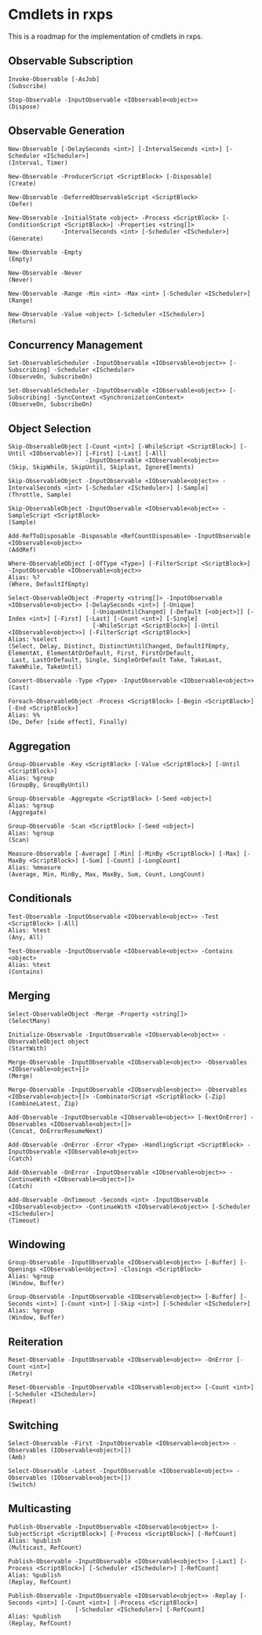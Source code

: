 ﻿# Cmdlets in rxps

This is a roadmap for the implementation of cmdlets in rxps.

## Observable Subscription

    Invoke-Observable [-AsJob]
    (Subscribe)

    Stop-Observable -InputObservable <IObservable<object>>
    (Dispose)

## Observable Generation

    New-Observable [-DelaySeconds <int>] [-IntervalSeconds <int>] [-Scheduler <IScheduler>]
    (Interval, Timer)

    New-Observable -ProducerScript <ScriptBlock> [-Disposable]
    (Create)

    New-Observable -DeferredObservableScript <ScriptBlock>
    (Defer)

    New-Observable -InitialState <object> -Process <ScriptBlock> [-ConditionScript <ScriptBlock>] -Properties <string[]> 
                   -IntervalSeconds <int> [-Scheduler <IScheduler>]
    (Generate)

    New-Observable -Empty
    (Empty)

    New-Observable -Never
    (Never)

    New-Observable -Range -Min <int> -Max <int> [-Scheduler <IScheduler>]
    (Range)

    New-Observable -Value <object> [-Scheduler <IScheduler>]
    (Return)

## Concurrency Management

    Set-ObservableScheduler -InputObservable <IObservable<object>> [-Subscribing] -Scheduler <IScheduler>
    (ObserveOn, SubscribeOn)

    Set-ObservableScheduler -InputObservable <IObservable<object>> [-Subscribing] -SyncContext <SynchronizationContext>
    (ObserveOn, SubscribeOn)

## Object Selection

    Skip-ObservableObject [-Count <int>] [-WhileScript <ScriptBlock>] [-Until <IObservable>)] [-First] [-Last] [-All] 
                          -InputObservable <IObservable<object>>
    (Skip, SkipWhile, SkipUntil, Skiplast, IgnoreElments)

    Skip-ObservableObject -InputObservable <IObservable<object>> -IntervalSeconds <int> [-Scheduler <IScheduler>] [-Sample]
    (Throttle, Sample)

    Skip-ObservableObject -InputObservable <IObservable<object>> -SampleScript <ScriptBlock>
    (Sample)

    Add-RefToDisposable -Disposable <RefCountDisposable> -InputObservable <IObservable<object>>
    (AddRef)

    Where-ObservableObject [-OfType <Type>] [-FilterScript <ScriptBlock>] -InputObservable <IObservable<object>>
    Alias: %?
    (Where, DefaultIfEmpty)

    Select-ObservableObject -Property <string[]> -InputObservable <IObservable<object>> [-DelaySeconds <int>] [-Unique] 
                            [-UniqueUntilChanged] [-Default [<object>]] [-Index <int>] [-First] [-Last] [-Count <int>] [-Single]
                            [-WhileScript <ScriptBlock>] [-Until <IObservable<object>>] [-FilterScript <ScriptBlock>]
    Alias: %select
    (Select, Delay, Distinct, DistinctUntilChanged, DefaultIfEmpty, ElementAt, ElementAtOrDefault, First, FirstOrDefault,
     Last, LastOrDefault, Single, SingleOrDefault Take, TakeLast, TakeWhile, TakeUntil)

    Convert-Observable -Type <Type> -InputObservable <IObservable<object>>
    (Cast)

    Foreach-ObservableObject -Process <ScriptBlock> [-Begin <ScriptBlock>] [-End <ScriptBlock>]
    Alias: %%
    (Do, Defer [side effect], Finally)

## Aggregation

    Group-Observable -Key <ScriptBlock> [-Value <ScriptBlock>] [-Until <ScriptBlock>]
    Alias: %group
    (GroupBy, GroupByUntil)

    Group-Observable -Aggregate <ScriptBlock> [-Seed <object>]
    Alias: %group
    (Aggregate)

    Group-Observable -Scan <ScriptBlock> [-Seed <object>]
    Alias: %group
    (Scan)

    Measure-Observable [-Average] [-Min] [-MinBy <ScriptBlock>] [-Max] [-MaxBy <ScriptBlock>] [-Sum] [-Count] [-LongCount]
    Alias: %measure
    (Average, Min, MinBy, Max, MaxBy, Sum, Count, LongCount)

## Conditionals

    Test-Observable -InputObservable <IObservable<object>> -Test <ScriptBlock> [-All]
    Alias: %test
    (Any, All)

    Test-Observable -InputObservable <IObservable<object>> -Contains <object>
    Alias: %test
    (Contains)

## Merging

    Select-ObservableObject -Merge -Property <string[]> 
    (SelectMany)

    Initialize-Observable -InputObservable <IObservable<object>> -ObservableObject object
    (StartWith)

    Merge-Observable -InputObservable <IObservable<object>> -Observables <IObservable<object>[]>
    (Merge)

    Merge-Observable -InputObservable <IObservable<object>> -Observables <IObservable<object>[]> -CombinatorScript <ScriptBlock> [-Zip]
    (CombineLatest, Zip)

    Add-Observable -InputObservable <IObservable<object>> [-NextOnError] -Observables <IObservable<object>[]>
    (Concat, OnErrorResumeNext)

    Add-Observable -OnError -Error <Type> -HandlingScript <ScriptBlock> -InputObservable <IObservable<object>>
    (Catch)

    Add-Observable -OnError -InputObservable <IObservable<object>> -ContinueWith <IObservable<object>[]>
    (Catch)

    Add-Observable -OnTimeout -Seconds <int> -InputObservable <IObservable<object>> -ContinueWith <IObservable<object>> [-Scheduler <IScheduler>]
    (Timeout)

## Windowing 
    
    Group-Observable -InputObservable <IObservable<object>> [-Buffer] [-Openings <IObservable<object>>] -Closings <ScriptBlock>
    Alias: %group
    (Window, Buffer)

    Group-Observable -InputObservable <IObservable<object>> [-Buffer] [-Seconds <int>] [-Count <int>] [-Skip <int>] [-Scheduler <IScheduler>]
    Alias: %group
    (Window, Buffer)

## Reiteration

    Reset-Observable -InputObservable <IObservable<object>> -OnError [-Count <int>]
    (Retry)

    Reset-Observable -InputObservable <IObservable<object>> [-Count <int>] [-Scheduler <IScheduler>]
    (Repeat)

## Switching

    Select-Observable -First -InputObservable <IObservable<object>> -Observables (IObservable<object>[])
    (Amb)

    Select-Observable -Latest -InputObservable <IObservable<object>> -Observables (IObservable<object>[])
    (Switch)

## Multicasting

    Publish-Observable -InputObservable <IObservable<object>> [-SubjectScript <ScriptBlock>] [-Process <ScriptBlock>] [-RefCount]
    Alias: %publish
    (Multicast, RefCount)

    Publish-Observable -InputObservable <IObservable<object>> [-Last] [-Process <ScriptBlock>] [-Scheduler <IScheduler>] [-RefCount]
    Alias: %publish
    (Replay, RefCount)

    Publish-Observable -InputObservable <IObservable<object>> -Replay [-Seconds <int>] [-Count <int>] [-Process <ScriptBlock>] 
                       [-Scheduler <IScheduler>] [-RefCount]
    Alias: %publish
    (Replay, RefCount)
